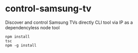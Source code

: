 # control-samsung-tv

Discover and control Samsung TVs directly CLI tool via IP as a dependencyless node tool

```shell
npm install
tsc
npm -g install
```